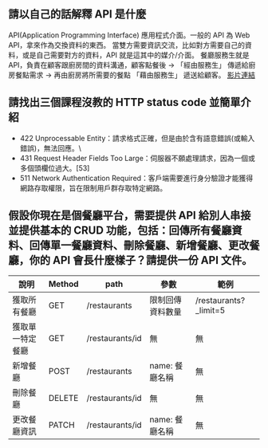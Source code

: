 ## 請以自己的話解釋 API 是什麼
API(Application Programming Interface) 應用程式介面。一般的 API 為 Web API，拿來作為交換資料的東西。
當雙方需要資訊交流，比如對方需要自己的資料，或是自己需要對方的資料，API 就是這其中的媒介/介面。
餐廳服務生就是 API，負責在顧客跟廚房間的資料溝通，顧客點餐後 -> 「經由服務生」 傳遞給廚房餐點需求 -> 再由廚房將所需要的餐點 「藉由服務生」 遞送給顧客。
[影片連結](https://www.youtube.com/watch?v=zvKadd9Cflc)


## 請找出三個課程沒教的 HTTP status code 並簡單介紹
- 422 Unprocessable Entity：請求格式正確，但是由於含有語意錯誤(或輸入錯誤)，無法回應。\
- 431 Request Header Fields Too Large：伺服器不願處理請求，因為一個或多個頭欄位過大。[53]
- 511 Network Authentication Required：客戶端需要進行身分驗證才能獲得網路存取權限，旨在限制用戶群存取特定網路。

## 假設你現在是個餐廳平台，需要提供 API 給別人串接並提供基本的 CRUD 功能，包括：回傳所有餐廳資料、回傳單一餐廳資料、刪除餐廳、新增餐廳、更改餐廳，你的 API 會長什麼樣子？請提供一份 API 文件。

| 說明     | Method | path       | 參數                   | 範例             |
|--------|--------|------------|----------------------|----------------|
| 獲取所有餐廳 | GET | /restaurants | 限制回傳資料數量 | /restaurants?_limit=5 |
| 獲取單一特定餐廳 | GET | /restaurants/id | 無 | 無 |
| 新增餐廳 | POST | /restaurants | name: 餐廳名稱 | 無 |
| 刪除餐廳 | DELETE | /restaurants/id | 無 | 無 |
| 更改餐廳資訊 | PATCH | /restaurants/id | name: 餐廳名稱 | 無 |